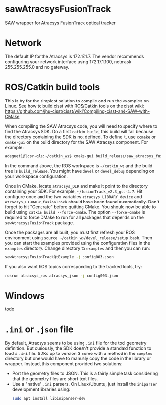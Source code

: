 # sawAtracsysFusionTrack
SAW wrapper for Atracsys FusionTrack optical tracker

# Network

The default IP for the Atracsys is 172.17.1.7.   The vendor recommends configuring your network interface using 172.17.1.100, netmask 255.255.255.0 and no gateway.

# ROS/Catkin build tools

This is by far the simplest solution to compile and run the examples on Linux.
See how to build cisst with ROS/Catkin tools on the cisst wiki: 
https://github.com/jhu-cisst/cisst/wiki/Compiling-cisst-and-SAW-with-CMake

When compiling the SAW Atracsys code, you will need to specify where to find the Atracsys SDK.  Do a first `catkin build`, this build will fail because the directory containing the SDK is not defined.   To define it, use `ccmake` or `cmake-gui` on the build directory for the SAW Atracsys component.  For example:
```sh
adeguet1@lcsr-qla:~/catkin_ws$ cmake-gui build_release/saw_atracsys_fusion_track
```
In the command above, the ROS workspace is `~/catkin_ws` and the build tree is `build_release`.  You might have `devel` or `devel_debug` depending on your workspace configuration.

Once in CMake, locate `atracsys_DIR` and make it point to the directory containing your SDK.  For example, `~/fusionTrack_v2.3_gcc-4.7`.  Hit configure once and the two variables `atracsys_LIBRARY_device` and `atracsys_LIBRARY_fusionTrack` should have been found automatically.  Don't forget to hit "Generate" before quitting CMake.  You should now be able to build using `catkin build --force-cmake`.   The option `--force-cmake` is required to force CMake to run for all packages that depends on the `sawAtracsysFusionTrack` package.

Once the packages are all built, you must first refresh your ROS environment using `source ~/catkin_ws/devel_release/setup.bash`.   Then you can start the examples provided using the configuration files in the `examples` directory.  Change directory to `examples` and then you can run:

```sh
sawAtracsysFusionTrackQtExample -j config003.json
```

If you also want ROS topics corresponding to the tracked tools, try:
```sh
rosrun atracsys_ros atracsys_json -j config003.json
```

# Windows

todo

# `.ini` or `.json` file

By default, Atracsys seems to be using `.ini` file for the tool geometry definition.  But curiously, the SDK doesn't provide a standard function to load a `.ini` file.  SDKs up to version 3 come with a method in the `samples` directory but one would have to manualy copy the code in the library or wrapper.  Instead, this component provided two solutions:
* Port the geometry files to JSON.  This is a fairly simple task considering that the geometry files are short text files.
* Use a "native" `.ini` parsers.  On Linux/Ubuntu, just install the `iniparser` development libraries using:
   ```sh
   sudo apt install libiniparser-dev
   ```